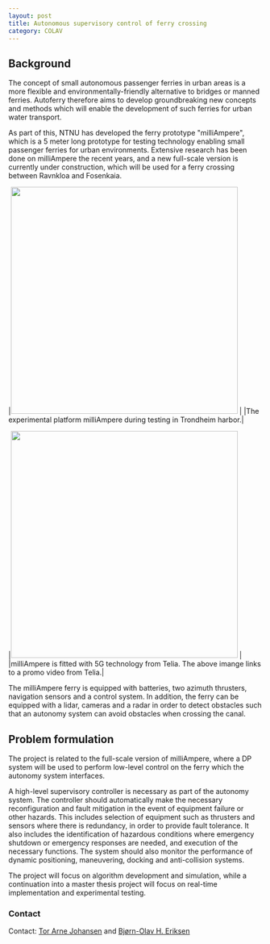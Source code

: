 ```yaml
---
layout: post
title: Autonomous supervisory control of ferry crossing
category: COLAV
---
```


## Background

The concept of small autonomous passenger ferries in urban areas is a more flexible and environmentally-friendly alternative to bridges or manned ferries. Autoferry therefore aims to develop groundbreaking new concepts and methods which will enable the development of such ferries for urban water transport.

As part of this, NTNU has developed the ferry prototype "milliAmpere", which is a 5 meter long prototype for testing technology enabling small passenger ferries for urban environments. Extensive research has been done on milliAmpere the recent years, and a new full-scale version is currently under construction, which will be used for a ferry crossing between Ravnkloa and Fosenkaia.

|<img src="{{site.url}}/assets/milliampere.jpg" width="450"> |
|The experimental platform milliAmpere during testing in Trondheim harbor.|

|[<img src="https://img.youtube.com/vi/FuWedx0oLX4/0.jpg" width="450">](https://www.youtube.com/watch?v=FuWedx0oLX4) |
|milliAmpere is fitted with 5G technology from Telia. The above imange links to a promo video from Telia.|

The milliAmpere ferry is equipped with batteries, two azimuth thrusters, navigation sensors and a control system. In addition, the ferry can be equipped with a lidar, cameras and a radar in order to detect obstacles such that an autonomy system can avoid obstacles when crossing the canal.

## Problem formulation

The project is related to the full-scale version of milliAmpere, where a DP system will be used to perform low-level control on the ferry which the autonomy system interfaces.

A high-level supervisory controller is necessary as part of the autonomy system. The controller should automatically make the necessary reconfiguration and fault mitigation in the event of equipment failure or other hazards. This includes selection of equipment such as thrusters and sensors where there is redundancy, in order to provide fault tolerance. It also includes the identification of hazardous conditions where emergency shutdown or emergency responses are needed, and execution of the necessary functions. The system should also monitor the performance of dynamic positioning, maneuvering, docking and anti-collision systems.

The project will focus on algorithm development and simulation, while a continuation into a master thesis project will focus on real-time implementation and experimental testing.

### Contact

Contact: [Tor Arne Johansen] and [Bjørn-Olav H. Eriksen]

[Tor Arne Johansen]: https://www.ntnu.no/ansatte/tor.arne.johansen
[Bjørn-Olav H. Eriksen]: https://www.ntnu.no/ansatte/bjorn-olav.holtung.eriksen
